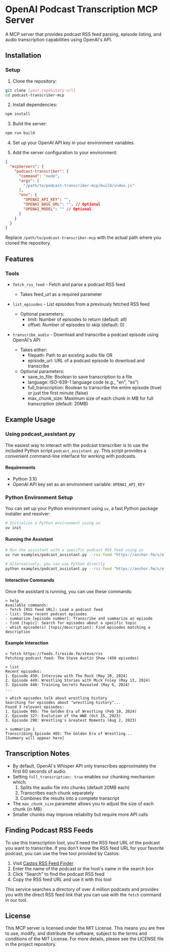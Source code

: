 # OpenAI Podcast Transcription MCP Server

A MCP server that provides podcast RSS feed parsing, episode listing, and audio transcription capabilities using OpenAI's API.

## Installation

### Setup

1. Clone the repository:
```bash
git clone [your-repository-url]
cd podcast-transcriber-mcp
```

2. Install dependencies:
```bash
npm install
```

3. Build the server:
```bash
npm run build
```

4. Set up your OpenAI API key in your environment variables.

5. Add the server configuration to your environment:

```json
{
  "mcpServers": {
    "podcast-transcriber": {
      "command": "node",
      "args": [
        "/path/to/podcast-transcriber-mcp/build/index.js"
      ],
      "env": {
        "OPENAI_API_KEY": "",
        "OPENAI_BASE_URL": "", // Optional
        "OPENAI_MODEL": "" // Optional
      }
    }
  }
}
```

Replace `/path/to/podcast-transcriber-mcp` with the actual path where you cloned the repository.

## Features

### Tools
- `fetch_rss_feed` - Fetch and parse a podcast RSS feed
  - Takes feed_url as a required parameter
  
- `list_episodes` - List episodes from a previously fetched RSS feed
  - Optional parameters:
    - limit: Number of episodes to return (default: all)
    - offset: Number of episodes to skip (default: 0)
    
- `transcribe_audio` - Download and transcribe a podcast episode using OpenAI's API
  - Takes either:
    - filepath: Path to an existing audio file OR
    - episode_url: URL of a podcast episode to download and transcribe
  - Optional parameters:
    - save_to_file: Boolean to save transcription to a file
    - language: ISO-639-1 language code (e.g., "en", "es")
    - full_transcription: Boolean to transcribe the entire episode (true) or just the first minute (false)
    - max_chunk_size: Maximum size of each chunk in MB for full transcription (default: 20MB)

## Example Usage

### Using podcast_assistant.py

The easiest way to interact with the podcast transcriber is to use the included Python script `podcast_assistant.py`. This script provides a convenient command-line interface for working with podcasts.

#### Requirements

- Python 3.10
- OpenAI API key set as an environment variable: `OPENAI_API_KEY`

### Python Environment Setup

You can set up your Python environment using `uv`, a fast Python package installer and resolver:

```bash
# Initialize a Python environment using uv
uv init
```

#### Running the Assistant

```bash
# Run the assistant with a specific podcast RSS feed using uv
uv run examples/podcast_assistant.py --rss-feed "https://anchor.fm/s/ef6e2aa4/podcast/rss"

# Alternatively, you can use Python directly
python examples/podcast_assistant.py --rss-feed "https://anchor.fm/s/ef6e2aa4/podcast/rss"
```

#### Interactive Commands

Once the assistant is running, you can use these commands:

```
> help
Available commands:
- fetch [RSS feed URL]: Load a podcast feed
- list: Show recent podcast episodes
- summarize [episode number]: Transcribe and summarize an episode
- find [topic]: Search for episodes about a specific topic
- which episode(s) [topic/description]: Find episodes matching a description
```

#### Example Interaction

```
> fetch https://feeds.fireside.fm/steve/rss
Fetching podcast feed: The Steve Austin Show (450 episodes)

> list
Recent episodes:
1. Episode 450: Interview with The Rock (May 20, 2024)
2. Episode 449: Wrestling Stories with Mick Foley (May 13, 2024)
3. Episode 448: Training Secrets Revealed (May 6, 2024)
...

> which episodes talk about wrestling history
Searching for episodes about "wrestling history"...
Found 3 relevant episodes:
1. Episode 405: The Golden Era of Wrestling (Feb 10, 2024)
2. Episode 327: Evolution of the WWE (Oct 15, 2023)
3. Episode 298: Wrestling's Greatest Moments (Aug 2, 2023)

> summarize 1
Transcribing Episode 405: The Golden Era of Wrestling...
[Summary will appear here]
```

## Transcription Notes

- By default, OpenAI's Whisper API only transcribes approximately the first 60 seconds of audio.
- Setting `full_transcription: true` enables our chunking mechanism which:
  1. Splits the audio file into chunks (default 20MB each)
  2. Transcribes each chunk separately
  3. Combines the results into a complete transcript
- The `max_chunk_size` parameter allows you to adjust the size of each chunk (in MB)
- Smaller chunks may improve reliability but require more API calls

## Finding Podcast RSS Feeds

To use this transcription tool, you'll need the RSS feed URL of the podcast you want to transcribe. If you don't know the RSS feed URL for your favorite podcast, you can use the free tool provided by Castos:

1. Visit [Castos RSS Feed Finder](https://castos.com/tools/find-podcast-rss-feed/)
2. Enter the name of the podcast or the host's name in the search box
3. Click "Search" to find the podcast RSS feed
4. Copy the RSS feed URL and use it with this tool

This service searches a directory of over 4 million podcasts and provides you with the direct RSS feed link that you can use with the `fetch` command in our tool.

## License

This MCP server is licensed under the MIT License. This means you are free to use, modify, and distribute the software, subject to the terms and conditions of the MIT License. For more details, please see the LICENSE file in the project repository.
